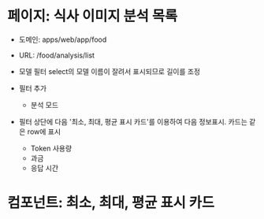 # 페이지: 식사 이미지 분석 목록

- 도메인: apps/web/app/food
- URL: /food/analysis/list

- 모델 필터 select의 모델 이름이 잘려서 표시되므로 길이를 조정
- 필터 추가
  - 분석 모드

- 필터 상단에 다음 '최소, 최대, 평균 표시 카드'를 이용하여 다음 정보표시. 카드는 같은 row에 표시
  - Token 사용량
  - 과금
  - 응답 시간

# 컴포넌트: 최소, 최대, 평균 표시 카드
